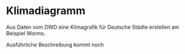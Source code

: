 # Klimadiagramm
Aus Daten vom DWD eine Klimagrafik für Deutsche Städte erstellen am Beispiel Worms.


Ausführliche Beschreibung kommt noch
